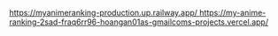[https://myanimeranking-production.up.railway.app/
](https://myanimeranking.onrender.com/)
https://my-anime-ranking-2sad-fraq6rr96-hoangan01as-gmailcoms-projects.vercel.app/
